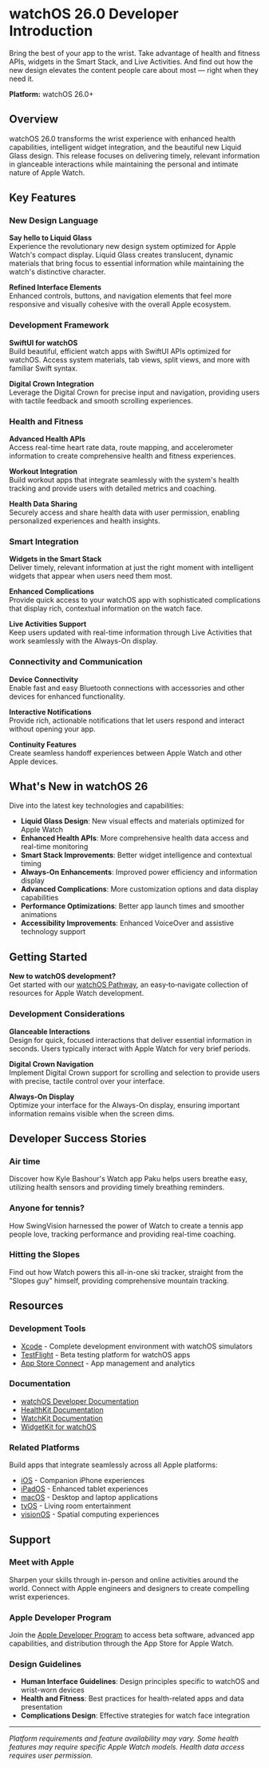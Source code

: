 # watchOS 26.0 Developer Introduction

Bring the best of your app to the wrist. Take advantage of health and fitness APIs, widgets in the Smart Stack, and Live Activities. And find out how the new design elevates the content people care about most — right when they need it.

**Platform:** watchOS 26.0+

## Overview

watchOS 26.0 transforms the wrist experience with enhanced health capabilities, intelligent widget integration, and the beautiful new Liquid Glass design. This release focuses on delivering timely, relevant information in glanceable interactions while maintaining the personal and intimate nature of Apple Watch.

## Key Features

### New Design Language

**Say hello to Liquid Glass**  
Experience the revolutionary new design system optimized for Apple Watch's compact display. Liquid Glass creates translucent, dynamic materials that bring focus to essential information while maintaining the watch's distinctive character.

**Refined Interface Elements**  
Enhanced controls, buttons, and navigation elements that feel more responsive and visually cohesive with the overall Apple ecosystem.

### Development Framework

**SwiftUI for watchOS**  
Build beautiful, efficient watch apps with SwiftUI APIs optimized for watchOS. Access system materials, tab views, split views, and more with familiar Swift syntax.

**Digital Crown Integration**  
Leverage the Digital Crown for precise input and navigation, providing users with tactile feedback and smooth scrolling experiences.

### Health and Fitness

**Advanced Health APIs**  
Access real-time heart rate data, route mapping, and accelerometer information to create comprehensive health and fitness experiences.

**Workout Integration**  
Build workout apps that integrate seamlessly with the system's health tracking and provide users with detailed metrics and coaching.

**Health Data Sharing**  
Securely access and share health data with user permission, enabling personalized experiences and health insights.

### Smart Integration

**Widgets in the Smart Stack**  
Deliver timely, relevant information at just the right moment with intelligent widgets that appear when users need them most.

**Enhanced Complications**  
Provide quick access to your watchOS app with sophisticated complications that display rich, contextual information on the watch face.

**Live Activities Support**  
Keep users updated with real-time information through Live Activities that work seamlessly with the Always-On display.

### Connectivity and Communication

**Device Connectivity**  
Enable fast and easy Bluetooth connections with accessories and other devices for enhanced functionality.

**Interactive Notifications**  
Provide rich, actionable notifications that let users respond and interact without opening your app.

**Continuity Features**  
Create seamless handoff experiences between Apple Watch and other Apple devices.

## What's New in watchOS 26

Dive into the latest key technologies and capabilities:

- **Liquid Glass Design**: New visual effects and materials optimized for Apple Watch
- **Enhanced Health APIs**: More comprehensive health data access and real-time monitoring
- **Smart Stack Improvements**: Better widget intelligence and contextual timing
- **Always-On Enhancements**: Improved power efficiency and information display
- **Advanced Complications**: More customization options and data display capabilities
- **Performance Optimizations**: Better app launch times and smoother animations
- **Accessibility Improvements**: Enhanced VoiceOver and assistive technology support

## Getting Started

**New to watchOS development?**  
Get started with our [watchOS Pathway](https://developer.apple.com/watchos/), an easy‑to‑navigate collection of resources for Apple Watch development.

### Development Considerations

**Glanceable Interactions**  
Design for quick, focused interactions that deliver essential information in seconds. Users typically interact with Apple Watch for very brief periods.

**Digital Crown Navigation**  
Implement Digital Crown support for scrolling and selection to provide users with precise, tactile control over your interface.

**Always-On Display**  
Optimize your interface for the Always-On display, ensuring important information remains visible when the screen dims.

## Developer Success Stories

### Air time
Discover how Kyle Bashour's Watch app Paku helps users breathe easy, utilizing health sensors and providing timely breathing reminders.

### Anyone for tennis?
How SwingVision harnessed the power of Watch to create a tennis app people love, tracking performance and providing real-time coaching.

### Hitting the Slopes
Find out how Watch powers this all-in-one ski tracker, straight from the "Slopes guy" himself, providing comprehensive mountain tracking.

## Resources

### Development Tools
- [Xcode](https://developer.apple.com/xcode/) - Complete development environment with watchOS simulators
- [TestFlight](https://developer.apple.com/testflight/) - Beta testing platform for watchOS apps
- [App Store Connect](https://developer.apple.com/app-store-connect/) - App management and analytics

### Documentation
- [watchOS Developer Documentation](https://developer.apple.com/documentation/watchos/)
- [HealthKit Documentation](https://developer.apple.com/documentation/healthkit/)
- [WatchKit Documentation](https://developer.apple.com/documentation/watchkit/)
- [WidgetKit for watchOS](https://developer.apple.com/documentation/widgetkit/)

### Related Platforms
Build apps that integrate seamlessly across all Apple platforms:
- [iOS](iOS.md) - Companion iPhone experiences
- [iPadOS](iPadOS.md) - Enhanced tablet experiences
- [macOS](macOS.md) - Desktop and laptop applications
- [tvOS](tvOS.md) - Living room entertainment
- [visionOS](visionOS.md) - Spatial computing experiences

## Support

### Meet with Apple
Sharpen your skills through in-person and online activities around the world. Connect with Apple engineers and designers to create compelling wrist experiences.

### Apple Developer Program
Join the [Apple Developer Program](Program.md) to access beta software, advanced app capabilities, and distribution through the App Store for Apple Watch.

### Design Guidelines
- **Human Interface Guidelines**: Design principles specific to watchOS and wrist-worn devices
- **Health and Fitness**: Best practices for health-related apps and data presentation
- **Complications Design**: Effective strategies for watch face integration

---

*Platform requirements and feature availability may vary. Some health features may require specific Apple Watch models. Health data access requires user permission.*